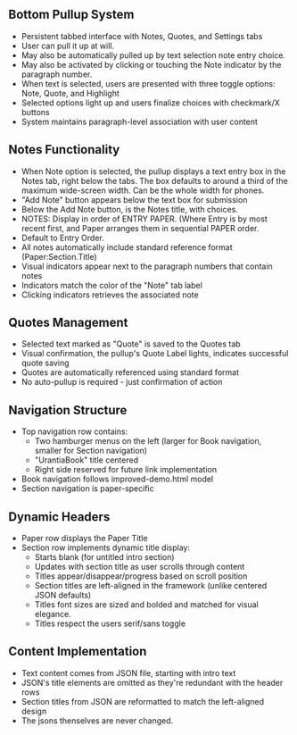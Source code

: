 ## Bottom Pullup System

- Persistent tabbed interface with Notes, Quotes, and Settings tabs
- User can pull it up at will.
- May also be automatically pulled up by text selection note entry choice.
- May also be activated by clicking or touching the Note indicator by the paragraph number.
- When text is selected, users are presented with three toggle options: Note, Quote, and Highlight
- Selected options light up and users finalize choices with checkmark/X buttons
- System maintains paragraph-level association with user content

## Notes Functionality

- When Note option is selected, the pullup displays a text entry box in the Notes tab, right below the tabs. The box defaults to around a third of the maximum wide-screen width. Can be the whole width for phones.
- "Add Note" button appears below the text box for submission
- Below the Add Note button, is the Notes title, with choices.
- NOTES: Display in order of ENTRY PAPER. (Where Entry is by most recent first, and Paper arranges them in sequential PAPER order.
- Default to Entry Order.
- All notes automatically include standard reference format (Paper:Section.Title)
- Visual indicators appear next to the paragraph numbers that contain notes
- Indicators match the color of the "Note" tab label
- Clicking indicators retrieves the associated note

## Quotes Management

- Selected text marked as "Quote" is saved to the Quotes tab
- Visual confirmation, the pullup's Quote Label lights, indicates successful quote saving
- Quotes are automatically referenced using standard format
- No auto-pullup is required - just confirmation of action

## Navigation Structure

- Top navigation row contains:
  - Two hamburger menus on the left (larger for Book navigation, smaller for Section navigation)
  - "Urantia<nbsp>Book" title centered
  - Right side reserved for future link implementation
- Book navigation follows improved-demo.html model
- Section navigation is paper-specific

## Dynamic Headers

- Paper row displays the Paper Title
- Section row implements dynamic title display:
  - Starts blank (for untitled intro section)
  - Updates with section title as user scrolls through content
  - Titles appear/disappear/progress based on scroll position
  - Section titles are left-aligned in the framework (unlike centered JSON defaults)
  - Titles font sizes are sized and bolded and matched for visual elegance.
  - Titles respect the users serif/sans toggle

## Content Implementation

- Text content comes from JSON file, starting with intro text
- JSON's title elements are omitted as they're redundant with the header rows
- Section titles from JSON are reformatted to match the left-aligned design
- The jsons thenselves are never changed.
